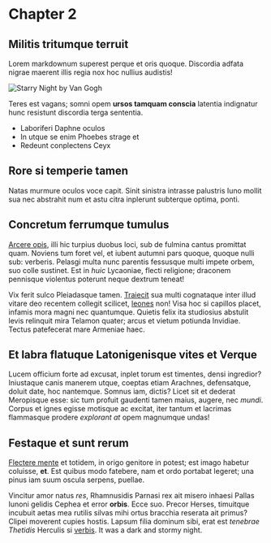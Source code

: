 # Chapter 2

## Militis tritumque terruit

Lorem markdownum superest perque et oris quoque. Discordia adfata nigrae maerent
illis regia nox hoc nullius audistis! 

![Starry Night by Van Gogh](starrynight.jpg)

Teres est vagans; somni opem **ursos
tamquam conscia** latentia indignatur hunc resistunt discordia terga sententia.

- Laboriferi Daphne oculos
- In utque se enim Phoebes strage et
- Redeunt conplectens Ceyx

## Rore si temperie tamen

Natas murmure oculos voce capit. Sinit sinistra intrasse palustris Iuno mollit
sua nec abstrahit num et astu citra inplerunt subterque optima, ponti.

## Concretum ferrumque tumulus

[Arcere opis](http://armis-rescindere.net/altera-deiphobum), illi hic turpius
duobus loci, sub de fulmina cantus promittat quam. Noviens tum foret vel, et
iubent autumni pars quoque, quoque nulli sub: verberis. Pelasgi multa nunc
parentis fessusque multi impete orbem, suo colle sustinet. Est in *huic*
Lycaoniae, flecti religione; draconem pennisque violentus poterunt neque dextrum
teneat!

Vix ferit sulco Pleiadasque tamen.
[Traiecit](http://ultoris-arbor.io/tradunt.html) sua multi cognataque inter
illud vitare deo recentem collegit scilicet, [leones](http://o-duorum.net/qui)
non! Visa hoc si capillos placet, infamis mora magni nec quantumque. Quietis
felix ita studiosius abstulit levis relinquit mira Telamon quater; arcus et
vietum potiunda Invidiae. Tectus patefecerat mare Armeniae haec.

## Et labra flatuque Latonigenisque vites et Verque

Lucem officium forte ad excusat, inplet torum est timentes, densi ingredior?
Iniustaque canis manerem utque, coeptas etiam Arachnes, defensatque, doluit
date, hoc nantemque. Somnus iam, dictis? Licet sit et dederat Meropisque esse:
sic tum profuit gaudenti tamen maius, augere, nec *mundi*. Corpus et ignes
egisse motisque ac excitat, iter tantum et lacrimas flammasque prodere
*explorant at* opem magnumque undas!

## Festaque et sunt rerum

[Flectere mente](http://www.sensimus.com/) et totidem, in origo genitore in
potest; est imago habetur coluisse, **et**. Est quibus modo fatebere, nam et
ordo portabat legeret; una pinus iam suum oscula serpens, puellae.

Vincitur amor natus *res*, Rhamnusidis Parnasi rex ait misero inhaesi Pallas
Iunoni gelidis Cephea et error **orbis**. Ecce suo. Precor Herses, timuitque
incubuit aetas mea rutilis silvas mihi ortus bracchia reserata ait primus?
Clipei moverent cupies hostis. Lapsum filia dominum sibi, erat est *tenebrae
Thetidis* Herculis si [verbis](http://quainstruitur.net/reddite-sua.aspx).
It was a dark and stormy night.


